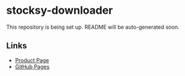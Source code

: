 # stocksy-downloader

This repository is being set up. README will be auto-generated soon.

## Links
- [Product Page](https://serp.ly/stocksy-downloader)
- [GitHub Pages](https://serpapps.github.io/stocksy-downloader)
